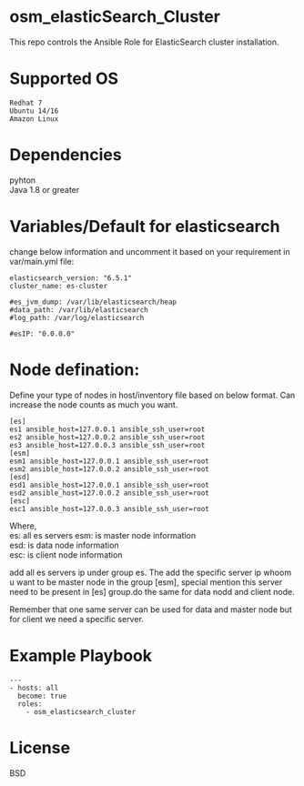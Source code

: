 # osm_elasticSearch_Cluster
This repo controls the Ansible Role for ElasticSearch cluster installation.

# Supported OS  

```
Redhat 7
Ubuntu 14/16
Amazon Linux
```

# Dependencies
pyhton  
Java 1.8 or greater 

# Variables/Default for elasticsearch
change below information and uncomment it based on your requirement in var/main.yml file:

```
elasticsearch_version: "6.5.1"
cluster_name: es-cluster

#es_jvm_dump: /var/lib/elasticsearch/heap
#data_path: /var/lib/elasticsearch
#log_path: /var/log/elasticsearch

#esIP: "0.0.0.0"
```

# Node defination:
Define your type of nodes in host/inventory file based on below format. Can increase the node counts as much you want. 

```
[es]
es1 ansible_host=127.0.0.1 ansible_ssh_user=root
es2 ansible_host=127.0.0.2 ansible_ssh_user=root
es3 ansible_host=127.0.0.3 ansible_ssh_user=root
[esm]
esm1 ansible_host=127.0.0.1 ansible_ssh_user=root
esm2 ansible_host=127.0.0.2 ansible_ssh_user=root
[esd]
esd1 ansible_host=127.0.0.1 ansible_ssh_user=root
esd2 ansible_host=127.0.0.2 ansible_ssh_user=root
[esc]
esc1 ansible_host=127.0.0.3 ansible_ssh_user=root

```
Where,  
es: all es servers
esm: is master node information  
esd: is data node information  
esc: is client node information



add all es servers ip under group es. The add the specific server ip whoom u want to be master node in the group [esm], special mention this server need to be present in [es] group.do the same for data nodd and client node.

Remember that one same server can be  used for data and master node but for client we need a specific server.  

# Example Playbook

```
---
- hosts: all
  become: true
  roles:
    - osm_elasticsearch_cluster

```

# License

BSD
